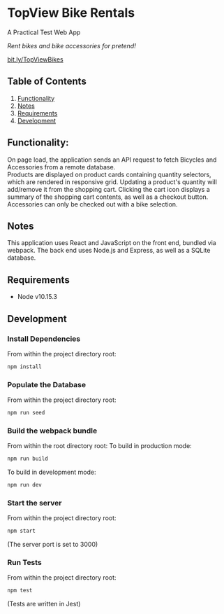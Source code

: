 # TopView Bike Rentals

A Practical Test Web App 

*Rent bikes and bike accessories for pretend!*


[bit.ly/TopViewBikes](bit.ly/TopViewBikes)


## Table of Contents

1. [Functionality](#Functionality)
2. [Notes](#Notes)
3. [Requirements](#Requirements)
4. [Development](#Development)


## Functionality: 

On page load, the application sends an API request to fetch Bicycles and Accessories from a remote database.  
Products are displayed on product cards containing quantity selectors, which are rendered in responsive grid.
Updating a product's quantity will add/remove it from the shopping cart.
Clicking the cart icon displays a summary of the shopping cart contents, as well as a checkout button.
Accessories can only be checked out with a bike selection.


## Notes

This application uses React and JavaScript on the front end, bundled via webpack. The back end uses Node.js and Express, as well as a SQLite database.


## Requirements
- Node v10.15.3


## Development

### Install Dependencies
From within the project directory root:
```sh
npm install
```

### Populate the Database
From within the project directory root:
```sh
npm run seed
```

### Build the webpack bundle
From within the root directory root:
To build in production mode:
```sh
npm run build
```
To build in development mode:
```sh
npm run dev
```

### Start the server
From within the project directory root:
```sh
npm start
```
(The server port is set to 3000)

### Run Tests
From within the project directory root:
```sh
npm test
```
(Tests are written in Jest)